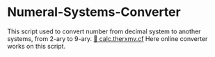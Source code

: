 # Numeral-Systems-Converter
This script used to convert number from decimal system to another systems, from 2-ary to 9-ary.
<a href="calc.therxmv.cf">:paperclip: calc.therxmv.cf</a> Here online converter works on this script.
